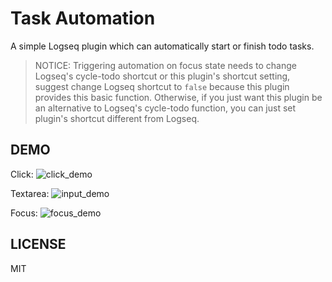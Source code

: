 # Task Automation
A simple Logseq plugin which can automatically start or finish todo tasks.

>NOTICE: Triggering automation on focus state needs to change Logseq's cycle-todo shortcut or this plugin's shortcut setting, suggest change Logseq shortcut to `false` because this plugin provides this basic function. Otherwise, if you just want this plugin be an alternative to Logseq's cycle-todo function, you can just set plugin's shortcut different from Logseq.
## DEMO
Click: ![click_demo](https://user-images.githubusercontent.com/73283555/214839536-516c5ca4-46f6-4907-8000-cfe75ed90d4f.gif)

Textarea: ![input_demo](https://user-images.githubusercontent.com/73283555/214839626-62b9f8c9-1ad0-4709-8683-b7cdf2a18b10.gif)

Focus: ![focus_demo](https://user-images.githubusercontent.com/73283555/214839664-9028fa45-ac57-468b-8940-861865da2655.gif)

## LICENSE
MIT
